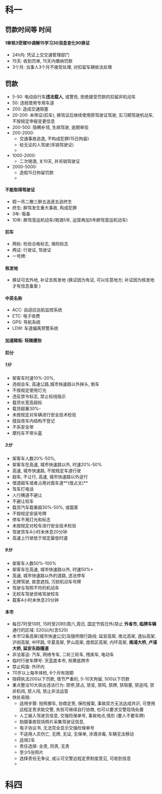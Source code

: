 # 科一

## 罚款时间等 时间
#### 1审核3受理10调解15学习30消息变化90换证
- 24h内: 凭证上交交通管理部门
- 15天: 收到罚单, 15天内缴纳罚款
- 3个月: 当事人3个月不接受处理, 对扣留车辆依法处理

## 罚款
- 5-50: 电动自行车**违法载人**, 或警告, 拒绝接受罚款的扣留非机动车
- 50: 违规使用专用车道
- 200: 造成交通阻塞
- 20-200: 未带证(扣车), 换驾证后继续使用原驾驶证驾驶, 实习期驾驶机动车, 不按规定申报变更信息
- 200-500: 隐瞒补领, 生病驾驶, 逾期审验
- 200-2000: 
  - 交通事故逃逸, 不构成犯罪(15日拘留)
  - 给无证的人驾驶(吊销驾驶证)
  - 
- 1000-2000: 
  - 二次喝酒, 关10天, 并吊销驾驶证
- 2000-5000:
  - 造假15日拘留罚款
  - 

#### 不能取得驾驶证
- 假一吊二撤三醉五追逐五逃终生
- 终生: 醉驾发生重大事故, 构成犯罪
- 3年: 吸毒
- 10年: 醉驾营运机动车(喝酒5年, 运营再加5年醉驾营运机动车)

#### 扣车
- 两标: 检验合格标志, 保险标志
- 两证: 行驶证, 驾驶证
- 一号牌: 

#### 核发地
- 换证可去外地, 补证去核发地 (换证因为有证, 可以任意地方; 补证因为核发地才有信息备案 )

#### 中英名称
- ACC: 自适应巡航监控系统
- ETC: 电子收费
- GPS: 导航系统
- LDW: 车道偏离预警系统

#### 加速踏板: 轻踏缓抬

#### 扣分
##### 1分
- 架客车时速10%-20%, 
- 违规会车, 高速公路,城市快速路以外掉头, 倒车
- 不按规定使用灯光
- 违反禁令标志, 禁止标线指示
- 载货长宽高超标
- 载货超重30%-
- 未按规定对车辆进行安全技术检验
- 擅自改车内结构不登记
- 不系安全带
- 摩托车不带头盔

##### 3分
- 架客车人数20%-50%, 
- 架客车在高速, 城市快速路以外, 时速20%-50%
- 高速, 城市快速路, 不按规定车道行驶
- 超车, 不让行, 高速, 城市快速路以外逆行
- 借道超车或者占用对面车道**(借占叉)**
- 驾车打电话
- 人行横道不避让
- 不避让校车
- 载货汽车载重超30%-50%, 或载客
- 不按规定安装号牌
- 停车不用灯光和标志
- 未按规定对校车进行安全技术检验
- 驾驶货车4小时未休息20分钟
- 高速上行驶低于规定最低时速

##### 9分
- 架客车人数50%-100%
- 架客车在高速, 城市快速路以外, 时速50%+
- 高速, 城市快速路以外的道路, 违法停车
- 无牌驾驶, 故意遮挡, 污损机动车号牌
- 驾驶与驾照不符的机动车
- 无校车驾驶资格驾驶校车
- 载客4小时未休息20分钟

#### 本市
- 每日7时至10时, 15时至20时(周六,周日, 国定节假日外)禁止 **外省市, 临牌车辆** 通行的区域: S20以内(含S20)
- 本市12条高架(城市快速公交)及隧桥限行路线: 延安高架, 南北高架, 逸仙高架, 沪闵高架, 中环路, 华夏高架, 罗山高架, 度假区高架, 内环高架, **南浦大桥, 卢浦大桥, 延安东路隧道**
- 非法客运: 汽车, 网络专车, 二轮三轮车, 残疾车, 电动车
- 临时行驶车牌号: 天蓝底本市, 棕黄底跨市
- 禁止鸣笛: 外环内
- 70岁以上每年体检, 6个月有效期
- 阻碍执法200以下罚款, 情节严重的, 5-10天拘留, 500以下罚款
- 重点整治10大突出违法行为: 禁停,禁占, 禁变, 禁鸣, 禁牌, 禁阻塞, 禁逆闯, 禁非机闯, 禁人闯, 禁止非法运营
- 快处易赔:  
  - 适用步骤: 拍照挪车, 协商定责, 保险报案, 事故双方无法达成共识, 可使用远程定责求助交警, 失败可继续自行协商, 也可以要求交警现场处置 
  - 人工输入驾驶员信息, 交强险保单号, 事故地点,情形  (要人不要车牌)
  - 拍摄事故现场照片采集驾驶证信息, 
  - 电子协议书, 无法完全显示交强险保单号
  - 不适用人员伤亡, 无牌, 无证, 无保单, 涉酒涉毒, 车辆无法移动
  - 适用2车
  - 责任选择: 全责, 同责, 无责
  - 至少5张照片
  - 选择责任无争议, 或认可交警远程定责制度意见,  可收到信息
  - 

# 科四
